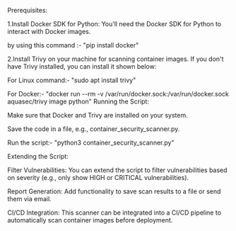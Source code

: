 Prerequisites:

1.Install Docker SDK for Python: You’ll need the Docker SDK for Python to interact with Docker images.
   
   by using this command :-  "pip install docker"


2.Install Trivy on your machine for scanning container images. If you don't have Trivy installed, you can install it shown below:

For Linux command:- "sudo apt install trivy"

For Docker:-  "docker run --rm -v /var/run/docker.sock:/var/run/docker.sock aquasec/trivy image python"
Running the Script:

Make sure that Docker and Trivy are installed on your system.

Save the code in a file, e.g., container_security_scanner.py.

Run the script:- "python3 container_security_scanner.py"

Extending the Script:

Filter Vulnerabilities: You can extend the script to filter vulnerabilities based on severity (e.g., only show HIGH or 
                        CRITICAL vulnerabilities).

Report Generation: Add functionality to save scan results to a file or send them via email.

CI/CD Integration: This scanner can be integrated into a CI/CD pipeline to automatically scan container images before 
                   deployment.
